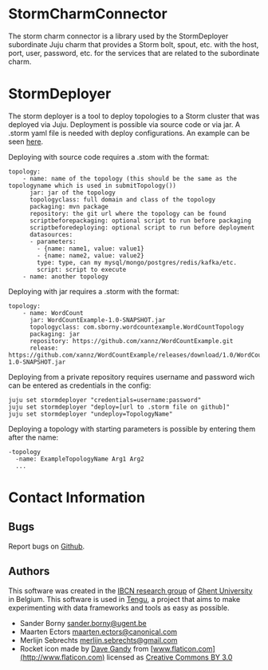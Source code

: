 StormCharmConnector
===================

The storm charm connector is a library used by the StormDeployer subordinate Juju charm that provides a Storm bolt, spout, etc. with the host, port, user, password, etc. for the services that are related to the subordinate charm.

StormDeployer
=============

The storm deployer is a tool to deploy topologies to a Storm cluster that was deployed via Juju.
Deployment is possible via source code or via jar. A .storm yaml file is needed with deploy configurations. An example can be seen [here](https://github.com/xannz/WordCountExample).

Deploying with source code requires a .stom with the format:
```
topology:
    - name: name of the topology (this should be the same as the topologyname which is used in submitTopology())
      jar: jar of the topology
      topologyclass: full domain and class of the topology
      packaging: mvn package
      repository: the git url where the topology can be found
      scriptbeforepackaging: optional script to run before packaging
      scriptbeforedeploying: optional script to run before deployment
      datasources:
      - parameters:
        - {name: name1, value: value1}
        - {name: name2, value: value2}
        type: type, can my mysql/mongo/postgres/redis/kafka/etc.
        script: script to execute
    - name: another topology
```

Deploying with jar requires a .storm with the format:
```
topology:
    - name: WordCount
      jar: WordCountExample-1.0-SNAPSHOT.jar
      topologyclass: com.sborny.wordcountexample.WordCountTopology
      packaging: jar
      repository: https://github.com/xannz/WordCountExample.git
      release: https://github.com/xannz/WordCountExample/releases/download/1.0/WordCountExample-1.0-SNAPSHOT.jar
```

Deploying from a private repository requires username and password wich can be entered as credentials in the config:
```
juju set stormdeployer "credentials=username:password"
juju set stormdeployer "deploy=[url to .storm file on github]"
juju set stormdeployer "undeploy=TopologyName"
```
Deploying a topology with starting parameters is possible by entering them after the name:
```
-topology
  -name: ExampleTopologyName Arg1 Arg2
  ...
```

# Contact Information

## Bugs

Report bugs on [Github](https://github.com/IBCNServices/tengu-charms/issues).

## Authors

This software was created in the [IBCN research group](https://www.ibcn.intec.ugent.be/) of [Ghent University](http://www.ugent.be/en) in Belgium. This software is used in [Tengu](http://tengu.intec.ugent.be), a project that aims to make experimenting with data frameworks and tools as easy as possible.

- Sander Borny <sander.borny@ugent.be>
- Maarten Ectors <maarten.ectors@canonical.com>
- Merlijn Sebrechts <merlijn.sebrechts@gmail.com>
- Rocket icon made by [Dave Gandy](http://www.flaticon.com/authors/dave-gandy) from [www.flaticon.com](http://www.flaticon.com) licensed as [Creative Commons BY 3.0](http://creativecommons.org/licenses/by/3.0/)
